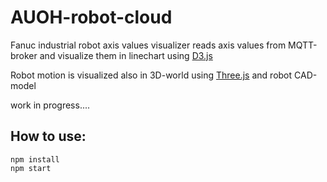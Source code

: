 # AUOH-robot-cloud

Fanuc industrial robot axis values visualizer
reads axis values from MQTT-broker and visualize them in linechart 
using [D3.js](https://d3js.org/)

Robot motion is visualized also in 3D-world 
using [Three.js](https://threejs.org//) and robot CAD-model

work in progress....

## How to use:

```
npm install
npm start
```
